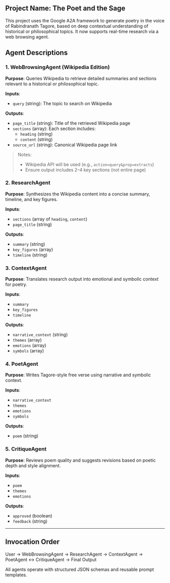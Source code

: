 ## Project Name: The Poet and the Sage

This project uses the Google A2A framework to generate poetry in the voice of Rabindranath Tagore, based on deep contextual understanding of historical or philosophical topics. It now supports real-time research via a web browsing agent.

## Agent Descriptions

### 1. WebBrowsingAgent (Wikipedia Edition)

**Purpose**: Queries Wikipedia to retrieve detailed summaries and sections relevant to a historical or philosophical topic.

**Inputs**:
- `query` (string): The topic to search on Wikipedia

**Outputs**:
- `page_title` (string): Title of the retrieved Wikipedia page
- `sections` (array): Each section includes:
  - `heading` (string)
  - `content` (string)
- `source_url` (string): Canonical Wikipedia page link

> Notes:
> - Wikipedia API will be used (e.g., `action=query&prop=extracts`)
> - Ensure output includes 2–4 key sections (not entire page)

### 2. ResearchAgent

**Purpose**: Synthesizes the Wikipedia content into a concise summary, timeline, and key figures.

**Inputs**:
- `sections` (array of `heading`, `content`)
- `page_title` (string)

**Outputs**:
- `summary` (string)
- `key_figures` (array)
- `timeline` (string)

### 3. ContextAgent

**Purpose**: Translates research output into emotional and symbolic context for poetry.

**Inputs**:
- `summary`
- `key_figures`
- `timeline`

**Outputs**:
- `narrative_context` (string)
- `themes` (array)
- `emotions` (array)
- `symbols` (array)

### 4. PoetAgent

**Purpose**: Writes Tagore-style free verse using narrative and symbolic context.

**Inputs**:
- `narrative_context`
- `themes`
- `emotions`
- `symbols`

**Outputs**:
- `poem` (string)

### 5. CritiqueAgent

**Purpose**: Reviews poem quality and suggests revisions based on poetic depth and style alignment.

**Inputs**:
- `poem`
- `themes`
- `emotions`

**Outputs**:
- `approved` (boolean)
- `feedback` (string)

---

## Invocation Order

User → WebBrowsingAgent → ResearchAgent → ContextAgent → PoetAgent ↔ CritiqueAgent → Final Output

All agents operate with structured JSON schemas and reusable prompt templates.
